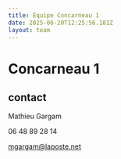 ```yaml
---
title: Équipe Concarneau 1
date: 2025-06-20T12:25:56.181Z
layout: team
---
```


# Concarneau 1



## contact 

Mathieu Gargam

 06 48 89 28 14

mgargam@laposte.net

